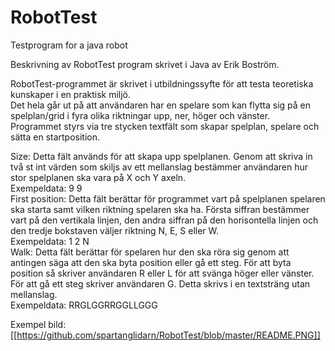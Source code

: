# RobotTest
Testprogram for a java robot  


Beskrivning av RobotTest program skrivet i Java av Erik Boström.  

RobotTest-programmet är skrivet i utbildningssyfte för att testa teoretiska kunskaper i en praktisk miljö.  
Det hela går ut på att användaren har en spelare som kan flytta sig på en spelplan/grid i fyra olika riktningar upp, ner, höger och vänster.  
Programmet styrs via tre stycken textfält som skapar spelplan, spelare och sätta en startposition.  
  
Size: Detta fält används för att skapa upp spelplanen. Genom att skriva in två st int värden som skiljs av ett mellanslag bestämmer användaren hur stor spelplanen ska vara på X och Y axeln.  
Exempeldata:  9 9  
First position: Detta fält berättar för programmet vart på spelplanen spelaren ska starta samt vilken riktning spelaren ska ha. Första siffran bestämmer vart på den vertikala linjen, den andra siffran på den horisontella linjen och den tredje bokstaven väljer riktning N, E, S eller W.  
Exempeldata: 1 2 N  
Walk: Detta fält berättar för spelaren hur den ska röra sig genom att antingen säga att den ska byta position eller gå ett steg. För att byta position så skriver användaren R eller L för att svänga höger eller vänster. För att gå ett steg skriver användaren G. Detta skrivs i en textsträng utan mellanslag.  
Exempeldata: RRGLGGRRGGLLGGG  

Exempel bild:  
  [[https://github.com/spartanglidarn/RobotTest/blob/master/README.PNG]]  
